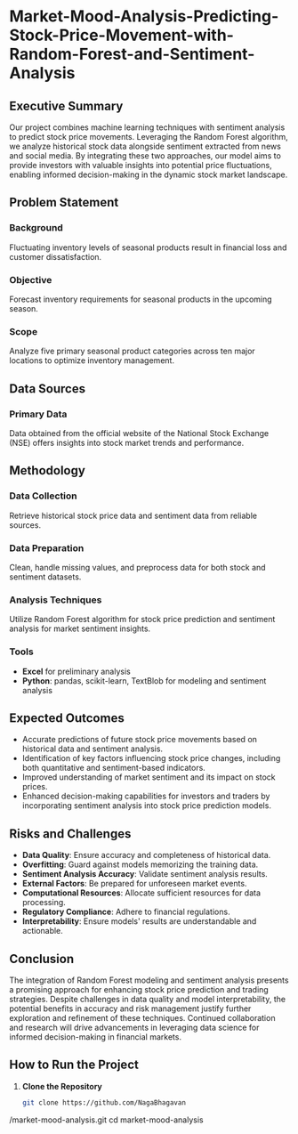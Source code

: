 # Market-Mood-Analysis-Predicting-Stock-Price-Movement-with-Random-Forest-and-Sentiment-Analysis


## Executive Summary
Our project combines machine learning techniques with sentiment analysis to predict stock price movements. Leveraging the Random Forest algorithm, we analyze historical stock data alongside sentiment extracted from news and social media. By integrating these two approaches, our model aims to provide investors with valuable insights into potential price fluctuations, enabling informed decision-making in the dynamic stock market landscape.

## Problem Statement
### Background
Fluctuating inventory levels of seasonal products result in financial loss and customer dissatisfaction.

### Objective
Forecast inventory requirements for seasonal products in the upcoming season.

### Scope
Analyze five primary seasonal product categories across ten major locations to optimize inventory management.

## Data Sources
### Primary Data
Data obtained from the official website of the National Stock Exchange (NSE) offers insights into stock market trends and performance.

## Methodology
### Data Collection
Retrieve historical stock price data and sentiment data from reliable sources.

### Data Preparation
Clean, handle missing values, and preprocess data for both stock and sentiment datasets.

### Analysis Techniques
Utilize Random Forest algorithm for stock price prediction and sentiment analysis for market sentiment insights.

### Tools
- **Excel** for preliminary analysis
- **Python**: pandas, scikit-learn, TextBlob for modeling and sentiment analysis

## Expected Outcomes
- Accurate predictions of future stock price movements based on historical data and sentiment analysis.
- Identification of key factors influencing stock price changes, including both quantitative and sentiment-based indicators.
- Improved understanding of market sentiment and its impact on stock prices.
- Enhanced decision-making capabilities for investors and traders by incorporating sentiment analysis into stock price prediction models.

## Risks and Challenges
- **Data Quality**: Ensure accuracy and completeness of historical data.
- **Overfitting**: Guard against models memorizing the training data.
- **Sentiment Analysis Accuracy**: Validate sentiment analysis results.
- **External Factors**: Be prepared for unforeseen market events.
- **Computational Resources**: Allocate sufficient resources for data processing.
- **Regulatory Compliance**: Adhere to financial regulations.
- **Interpretability**: Ensure models' results are understandable and actionable.

## Conclusion
The integration of Random Forest modeling and sentiment analysis presents a promising approach for enhancing stock price prediction and trading strategies. Despite challenges in data quality and model interpretability, the potential benefits in accuracy and risk management justify further exploration and refinement of these techniques. Continued collaboration and research will drive advancements in leveraging data science for informed decision-making in financial markets.

## How to Run the Project
1. **Clone the Repository**
   ```bash
   git clone https://github.com/NagaBhagavan
/market-mood-analysis.git
   cd market-mood-analysis

